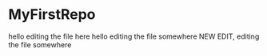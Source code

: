 # MyFirstRepo

hello editing the file here
hello editing the file somewhere NEW EDIT, editing the file somewhere 
